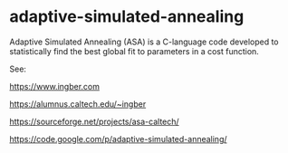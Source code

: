 adaptive-simulated-annealing
============================

Adaptive Simulated Annealing (ASA) is a C-language code developed to statistically find the best global fit to parameters in a cost function.

See:

https://www.ingber.com

https://alumnus.caltech.edu/~ingber

https://sourceforge.net/projects/asa-caltech/

https://code.google.com/p/adaptive-simulated-annealing/


